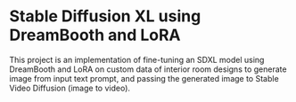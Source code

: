 # Stable Diffusion XL using DreamBooth and LoRA
This project is an implementation of fine-tuning an SDXL model using DreamBooth and LoRA on custom data of interior room designs to generate image from input text prompt, and passing the generated image to Stable Video Diffusion (image to video).
